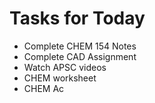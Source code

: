 # Tasks for Today
- Complete CHEM 154 Notes
- Complete CAD Assignment
- Watch APSC videos
- CHEM worksheet
- CHEM Ac